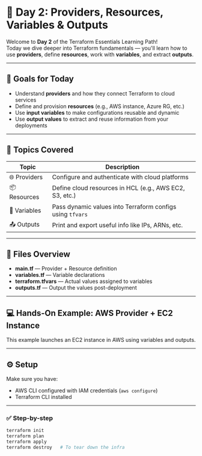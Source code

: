 # 📘 Day 2: Providers, Resources, Variables & Outputs

Welcome to **Day 2** of the Terraform Essentials Learning Path!  
Today we dive deeper into Terraform fundamentals — you'll learn how to use **providers**, define **resources**, work with **variables**, and extract **outputs**.

---

## 🎯 Goals for Today

- Understand **providers** and how they connect Terraform to cloud services
- Define and provision **resources** (e.g., AWS instance, Azure RG, etc.)
- Use **input variables** to make configurations reusable and dynamic
- Use **output values** to extract and reuse information from your deployments

---

## 🧠 Topics Covered

| Topic         | Description                                                  |
|---------------|--------------------------------------------------------------|
| 🌐 Providers   | Configure and authenticate with cloud platforms              |
| 📦 Resources   | Define cloud resources in HCL (e.g., AWS EC2, S3, etc.)      |
| 🔧 Variables   | Pass dynamic values into Terraform configs using `tfvars`    |
| 📤 Outputs     | Print and export useful info like IPs, ARNs, etc.            |

---

## 📂 Files Overview

- **main.tf** — Provider + Resource definition
- **variables.tf** — Variable declarations
- **terraform.tfvars** — Actual values assigned to variables
- **outputs.tf** — Output the values post-deployment

---

## 💻 Hands-On Example: AWS Provider + EC2 Instance

This example launches an EC2 instance in AWS using variables and outputs.

---

## ⚙️ Setup

Make sure you have:

- AWS CLI configured with IAM credentials (`aws configure`)
- Terraform CLI installed

---

### ✅ Step-by-step

```bash
terraform init
terraform plan
terraform apply
terraform destroy   # To tear down the infra
